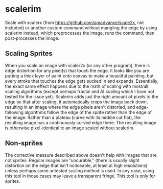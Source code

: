 # scalerim
Scale with scalerx (from <https://github.com/amadvance/scale2x>, not included) or another custom command without mangling the edge by using scalerim instead, which preprocesses the image, runs the command, then post-processes the image.

## Scaling Sprites
When you scale an image with scaler2x (or any other program), there is edge distortion for any pixel(s) that touch the edge. It looks like you are putting a thick layer of paint onto canvas to make a beautiful painting, but every stroke that touches the edge gets sucked in and expands. Essentially, the exact same effect happens due to the math of scaling with most/all scaling algorithms (except perhaps fractal and AI scaling which I have not tested for the issue yet). Scalerim adds just the right amount of pixels to the edge so that after scaling, it automatically crops the image back down, resulting in an image where the edge pixels aren't distorted, and edge-following algorithms follow the edge of the sprite rather than the edge of the image. Rather than a plateau (curve with its middle cut flat), the resulting image has a continuously curved edge there. The resulting image is otherwise pixel-identical to an image scaled without scalerim.

## Non-sprites
The corrective measure described above doesn't help with images that are not sprites. Regular images are "uncurable," (there is usually slight distortion on the edge that isn't noticeable, at least at high resolutions) unless perhaps some untested scaling method is used. In any case, using this tool in those cases may leave a transparent fringe. This tool is only for sprites.
